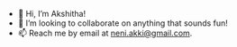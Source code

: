- 👋 Hi, I’m Akshitha!
- 💞️ I’m looking to collaborate on anything that sounds fun! 
- 📫 Reach me by email at neni.akki@gmail.com. 

<!---
avran-v/avran-v is a ✨ special ✨ repository because its `README.md` (this file) appears on your GitHub profile.
You can click the Preview link to take a look at your changes.
--->
